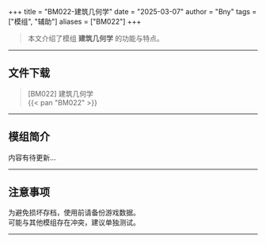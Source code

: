 +++
title = "BM022-建筑几何学"
date = "2025-03-07"
author = "Bny"
tags = ["模组", "辅助"]
aliases = ["BM022"]
+++

> 本文介绍了模组 **建筑几何学** 的功能与特点。

---

## 文件下载

> [BM022] 建筑几何学  
{{< pan "BM022" >}}  

---

## 模组简介

>  
内容有待更新...  

---

## 注意事项

>  
为避免损坏存档，使用前请备份游戏数据。  
可能与其他模组存在冲突，建议单独测试。  

---

